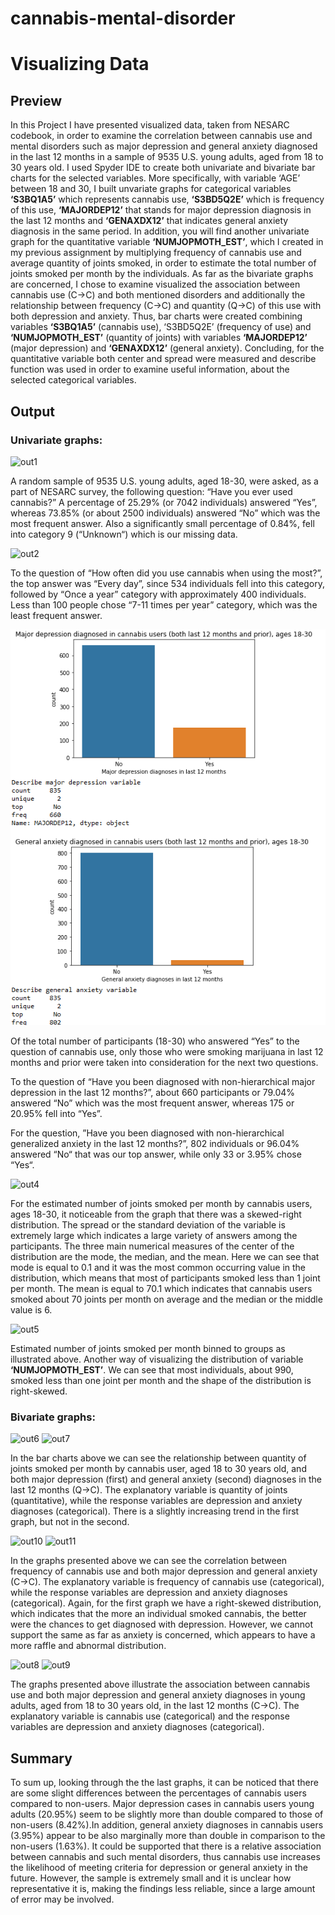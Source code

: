# cannabis-mental-disorder
# Visualizing Data

## Preview
In this Project I have presented visualized data, taken from NESARC codebook, in order to examine the correlation between cannabis use and mental 
disorders such as major depression and general anxiety diagnosed in the last 12 months in a sample of  9535 U.S. young adults, aged from 18 to 30 years old.
I used Spyder IDE to create both univariate and bivariate bar charts for the selected variables. More specifically, with variable ‘AGE’ between 18 and 30,
I built unvariate graphs for categorical variables **‘S3BQ1A5’** which represents cannabis use, **‘S3BD5Q2E’**  which is frequency of this use, **‘MAJORDEP12’** that
stands for major depression diagnosis in the last 12 months and **‘GENAXDX12’** that indicates general anxiety diagnosis in the same period. In addition, you will 
find another univariate graph for the quantitative variable  **‘NUMJOPMOTH_EST’**, which I created in my previous assignment by multiplying frequency of cannabis use
and average quantity of joints smoked, in order to estimate the total number of joints smoked per month by the individuals. As far as the bivariate graphs are 
concerned, I chose to examine visualized the association between cannabis use (C->C) and both mentioned disorders and additionally the relationship between frequency 
(C->C) and quantity (Q->C) of this use with both depression and anxiety. Thus, bar charts were created combining variables  **‘S3BQ1A5’** (cannabis use), ‘S3BD5Q2E’
(frequency of use) and **‘NUMJOPMOTH_EST’** (quantity of joints) with variables **‘MAJORDEP12’** (major depression) and  **‘GENAXDX12’** (general anxiety). 
Concluding, for the quantitative variable both center and spread were measured and describe function was used in order to examine useful information, about the 
selected categorical variables.

## Output

### Univariate graphs:
![out1](https://github.com/piyushchourasia05/cannabis-mental-disorder/blob/main/Graphs/graph%201.png)

A random sample of 9535 U.S. young adults, aged 18-30, were asked, as a part of NESARC survey, the following question:
“Have you ever used cannabis?” A percentage of 25.29% (or 7042 individuals) answered “Yes”, whereas 73.85% (or about 2500 individuals) answered
“No” which was the most frequent answer. Also a significantly small percentage of 0.84%, fell into category 9 (“Unknown“) which is our missing data.

![out2](https://github.com/piyushchourasia05/cannabis-mental-disorder/blob/main/Graphs/graph2.png)

To the question of “How often did you use cannabis when using the most?”, the top answer was “Every day”, since 534 individuals fell into this category,
followed by “Once a year” category with approximately 400 individuals. Less than 100 people chose “7-11 times per year” category, which was the least frequent 
answer.

![out3](https://github.com/Gkontopodis/Data-Management-Visualization/blob/master/Assignment%20Week%204/Graphs%20-%20Screenshots/out3.png)

Of the total number of participants (18-30) who answered “Yes” to the question of cannabis use, only those who were smoking marijuana in last 12 months and
prior were taken into consideration for the next two questions. 

To the question of “Have you been diagnosed with non-hierarchical major depression in the last 12 months?”, about 660 participants or 79.04% answered “No” 
which was the most frequent answer, whereas 175 or 20.95% fell into “Yes”.

For the question, ”Have you been diagnosed with non-hierarchical generalized anxiety in the last 12 months?”, 802 individuals or 96.04% answered “No“ that
was our top answer, while only 33 or 3.95% chose “Yes“.

![out4](https://github.com/piyushchourasia05/cannabis-mental-disorder/blob/main/Graphs/Graph3.png)

For the estimated number of joints smoked per month by cannabis users, ages 18-30, it noticeable from the graph that there was a skewed-right distribution. 
The spread or the standard deviation of the variable is extremely large which indicates a large variety of answers among the participants. The three main numerical
measures of the center of the distribution are the mode, the median, and the mean. Here we can see that mode is equal to 0.1 and it was the most common occurring
value in the distribution, which means that most of participants smoked less than 1 joint per month. The mean is equal to 70.1 which indicates that cannabis users
smoked about 70 joints per month on average and the median or the middle value is 6.

![out5](https://github.com/piyushchourasia05/cannabis-mental-disorder/blob/main/Graphs/Graph5.png)

Estimated number of joints smoked per month binned to groups as illustrated above. Another way of visualizing the distribution of variable **‘NUMJOPMOTH_EST’**. We
can see that most individuals, about 990, smoked less than one joint per month and the shape of the distribution is right-skewed.

### Bivariate graphs:
![out6](https://github.com/piyushchourasia05/cannabis-mental-disorder/blob/main/Graphs/Graph6.png)
![out7](https://github.com/piyushchourasia05/cannabis-mental-disorder/blob/main/Graphs/Graph7.png)

In the bar charts above we can see the relationship between quantity of joints smoked per month by cannabis user, aged 18 to 30 years old, and both major 
depression (first) and general anxiety (second) diagnoses in the last 12 months (Q->C). The explanatory variable is quantity of joints (quantitative), while the 
response variables are depression and anxiety diagnoses (categorical). There is a slightly increasing trend in the first graph, but not in the second.

![out10](https://github.com/piyushchourasia05/cannabis-mental-disorder/blob/main/Graphs/Graph10.png)
![out11](https://github.com/piyushchourasia05/cannabis-mental-disorder/blob/main/Graphs/Graph11.png)

In the graphs presented above we can see the correlation between frequency of cannabis use and both major depression and general anxiety (C->C). 
The explanatory variable is frequency of cannabis use (categorical), while the response variables are depression and anxiety diagnoses (categorical). Again, for
the first graph we have a right-skewed distribution, which indicates that the more an individual smoked cannabis, the better were the chances to get diagnosed with
depression. However, we cannot support the same as far as anxiety is concerned, which appears to have a more raffle and abnormal distribution. 

![out8](https://github.com/piyushchourasia05/cannabis-mental-disorder/blob/main/Graphs/Graph8.png)
![out9](https://github.com/piyushchourasia05/cannabis-mental-disorder/blob/main/Graphs/Graph9.png)

The graphs presented above illustrate the association between cannabis use and both major depression and general anxiety diagnoses in young adults, 
aged from 18 to 30 years old, in the last 12 months (C->C). The explanatory variable is cannabis use (categorical) and the response variables are depression and 
anxiety diagnoses (categorical).

## Summary
To sum up, looking through the the last graphs, it can be noticed that there are some slight differences between the percentages of cannabis users compared to
non-users. Major depression cases in cannabis users young adults (20.95%) seem to be slightly more than double compared to those of non-users (8.42%).In addition,
general anxiety diagnoses in cannabis users (3.95%) appear to be also marginally more than double in comparison to the non-users (1.63%). It could be supported that
there is a relative association between cannabis and such mental disorders, thus cannabis use increases the likelihood of meeting criteria for depression or general 
anxiety in the future. However, the sample is extremely small and it is unclear how representative it is, making the findings less reliable, since a large amount of 
error may be involved. 
